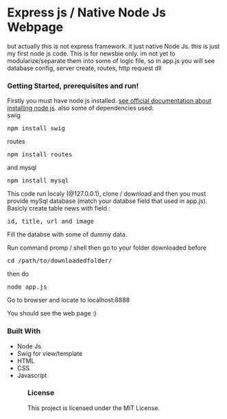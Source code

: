 <h1>Express js / Native Node Js Webpage</h1>
<p>but actually this is not express framework. it just native Node Js. this is just my first node js code. This is for newsbie only. im not yet to modularize/separate them into some of logic file, so in app.js you will see database config, server create, routes, http request dll</p>
<h3>Getting Started, prerequisites and run!</h3>
<p>Firstly you must have node js installed. <a href="https://nodejs.org/en/download/" target="_blank">see official documentation about installing node js</a>. also some of dependencies used:<br> swig <pre>npm install swig</pre> routes <pre>npm install routes</pre> and mysql <pre>npm install mysql</pre></p>
<p>This code run localy (@127.0.0.1), clone / download and then you must provide mySql database (match your databse field that used in app.js). Basicly create table news with field : <pre>id, title, url and image</pre> Fill the databse with some of dummy data.</p>
<p>Run command promp / shell then go to your folder downloaded before <pre>cd /path/to/downloadedfolder/</pre> then do <pre>node app.js</pre></p>
<p>Go to browser and locate to localhost:8888</p>
<p>You should see the web page :)</p>
<h3>Built With</h3>
<ul>
  <li>Node Js</li>
  <li>Swig for view/template</i>
  <li>HTML</li>
  <li>CSS</li>
  <li>Javascript</li>
<ul>
<h3>License</h3>
<p>This project is licensed under the MIT License.</p>
  
